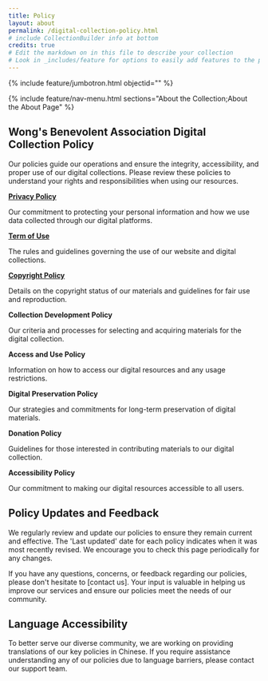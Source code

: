 ```yaml
---
title: Policy
layout: about
permalink: /digital-collection-policy.html
# include CollectionBuilder info at bottom
credits: true
# Edit the markdown on in this file to describe your collection
# Look in _includes/feature for options to easily add features to the page
---
```


{% include feature/jumbotron.html objectid="" %}

{% include feature/nav-menu.html sections="About the Collection;About the About Page" %}

## Wong's Benevolent Association Digital Collection Policy

Our policies guide our operations and ensure the integrity, accessibility, and proper use of our digital collections. Please review these policies to understand your rights and responsibilities when using our resources.

<b>[Privacy Policy](https://wongsyvr.github.io/Wong-s-Benevolent-Association//privacy.html)</b>

Our commitment to protecting your personal information and how we use data collected through our digital platforms.


<b>[Term of Use](https://wongsyvr.github.io/Wong-s-Benevolent-Association//terms-of-use.html)</b>

The rules and guidelines governing the use of our website and digital collections.


<b>[Copyright Policy](https://wongsyvr.github.io/Wong-s-Benevolent-Association//copyright.html)</b>

Details on the copyright status of our materials and guidelines for fair use and reproduction.


<b>Collection Development Policy</b>

Our criteria and processes for selecting and acquiring materials for the digital collection.


<b>Access and Use Policy</b>

Information on how to access our digital resources and any usage restrictions.


<b>Digital Preservation Policy</b>

Our strategies and commitments for long-term preservation of digital materials.


<b>Donation Policy</b>

Guidelines for those interested in contributing materials to our digital collection.


<b>Accessibility Policy</b>

Our commitment to making our digital resources accessible to all users.


## Policy Updates and Feedback
We regularly review and update our policies to ensure they remain current and effective. The 'Last updated' date for each policy indicates when it was most recently revised. We encourage you to check this page periodically for any changes.

If you have any questions, concerns, or feedback regarding our policies, please don't hesitate to [contact us]. Your input is valuable in helping us improve our services and ensure our policies meet the needs of our community.


## Language Accessibility
To better serve our diverse community, we are working on providing translations of our key policies in Chinese. If you require assistance understanding any of our policies due to language barriers, please contact our support team.

